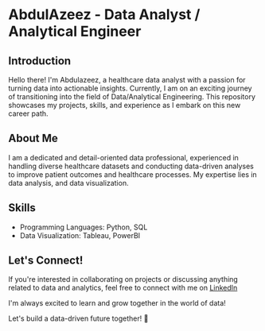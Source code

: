 # AbdulAzeez - Data Analyst / Analytical Engineer

## Introduction

Hello there! I'm Abdulazeez, a healthcare data analyst with a passion for turning data into actionable insights. Currently, I am on an exciting journey of transitioning into the field of Data/Analytical Engineering. This repository showcases my projects, skills, and experience as I embark on this new career path.

## About Me

I am a dedicated and detail-oriented data professional, experienced in handling diverse healthcare datasets and conducting data-driven analyses to improve patient outcomes and healthcare processes. My expertise lies in data analysis, and data visualization.

## Skills

- Programming Languages: Python, SQL
- Data Visualization: Tableau, PowerBI

## Let's Connect!

If you're interested in collaborating on projects or discussing anything related to data and analytics, feel free to connect with me on [LinkedIn](www.linkedin.com/in/abdulazeezz/) 

I'm always excited to learn and grow together in the world of data!

Let's build a data-driven future together! 🚀
